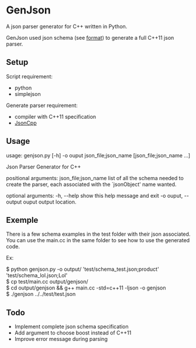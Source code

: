GenJson
=======
A json parser generator for C++ written in Python.

GenJson used json schema (see [format][1]) to generate a full C++11 json parser.

Setup
-----
Script requirement:
* python
* simplejson

Generate parser requirement:
* compiler with C++11 specification
* [JsonCpp][2]

Usage
-----
usage: genjson.py [-h] -o ouput json_file;json_name [json_file;json_name ...]

Json Parser Generator for C++

positional arguments:
  json_file;json_name   list of all the schema needed to create the parser,
                        each associated with the `jsonObject' name wanted.

optional arguments:
  -h, --help            show this help message and exit
  -o ouput, --output ouput
                        output location.

Exemple
-------

There is a few schema examples in the test folder with their json associated.
You can use the main.cc in the same folder to see how to use the generated code.

Ex:

  $ python genjson.py -o output/ 'test/schema_test.json;product' 'test/schema_lol.json;Lol'    
  $ cp test/main.cc output/genjson/  
  $ cd output/genjson && g++ main.cc -std=c++11 -ljson -o genjson  
  $ ./genjson ../../test/test.json  


Todo
----

* Implement complete json schema specification
* Add argument to choose boost instead of C++11
* Improve error message during parsing

[1]: http://json-schema.org/
[2]: http://jsoncpp.sourceforge.net





